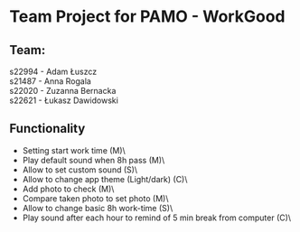 # Team Project for PAMO - WorkGood

## Team:

s22994 - Adam Łuszcz\
s21487 - Anna Rogala\
s22020 - Zuzanna Bernacka\
s22621 - Łukasz Dawidowski

## Functionality

- Setting start work time (M)\
- Play default sound when 8h pass (M)\
- Allow to set custom sound (S)\
- Allow to change app theme (Light/dark) (C)\
- Add photo to check (M)\
- Compare taken photo to set photo (M)\
- Allow to change basic 8h work-time (S)\
- Play sound after each hour to remind of 5 min break from computer (C)\
  
